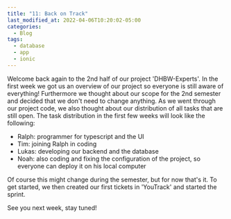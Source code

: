 ```yaml
---
title: "11: Back on Track"
last_modified_at: 2022-04-06T10:20:02-05:00
categories:
  - Blog
tags:
  - database
  - app
  - ionic
---
```


Welcome back again to the 2nd half of our project 'DHBW-Experts'. In the first week we got us an overview of our project so everyone is still aware of everything! Furthermore we thought about our scope for the 2nd semester and decided that we don't need to change anything.
As we went through our project code, we also thought about our distribution of all tasks that are still open. The task distribution in the first few weeks will look like the following:
- Ralph: programmer for typescript and the UI
- Tim: joining Ralph in coding
- Lukas: developing our backend and the database
- Noah: also coding and fixing the configuration of the project, so everyone can deploy it on his local computer

Of course this might change during the semester, but for now that's it.
To get started, we then created our first tickets in 'YouTrack' and started the sprint. 

See you next week, stay tuned!
